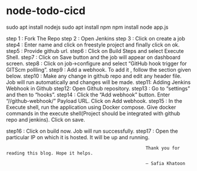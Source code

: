 # node-todo-cicd

sudo apt install nodejs
sudo apt install npm
npm install
node app.js

step 1 : Fork The Repo
step 2 : Open Jenkins
step 3 : Click on create a job
step4 :  Enter name and click on freestyle project and finally click on ok.
step5 : Provide github url.
step6 : Click on Build Steps and select Execute Shell.
step7 : Click on Save button and the job will appear on dashboard screen.
step8 : Click on job->configure and select “GitHub hook trigger for GITScm pollling”.
step9 :  Add a webhook. To add it , follow the section given below.
step10 : Make any change in github repo and edit any header file. Job will run automatically and changes will be made.
step11: Adding Jenkins Webhook in Github
step12: Open Github repository.
step13 : Go to “settings” and then to “hooks”.
step14 : Click the “Add webhook” button. Enter “<Jenkins url>//github-webhook/” Payload URL. Click on Add webhook.
step15 : In the Execute shell, run the application using Docker compose.
Give docker commands in the execute shell(Project should be integrated with github repo and jenkins). Click on save.

  
  step16 : Click on build now. Job will run successfully.
  step17 : Open the particular IP on which it is hosted. It will be up and running.


                                                         Thank you for reading this blog. Hope it helps.

                                                         — Safia Khatoon
